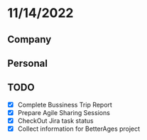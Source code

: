 # 11/14/2022

## Company

## Personal

## TODO

- [x] Complete Bussiness Trip Report
- [x] Prepare Agile Sharing Sessions
- [x] CheckOut Jira task status
- [x] Collect information for BetterAges project
